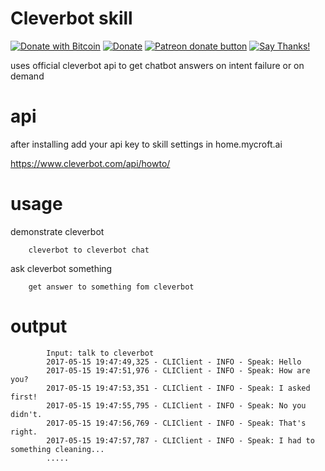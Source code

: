# Cleverbot skill
[![Donate with Bitcoin](https://en.cryptobadges.io/badge/micro/1QJNhKM8tVv62XSUrST2vnaMXh5ADSyYP8)](https://en.cryptobadges.io/donate/1QJNhKM8tVv62XSUrST2vnaMXh5ADSyYP8)
[![Donate](https://img.shields.io/badge/Donate-PayPal-green.svg)](https://paypal.me/jarbasai)
<span class="badge-patreon"><a href="https://www.patreon.com/jarbasAI" title="Donate to this project using Patreon"><img src="https://img.shields.io/badge/patreon-donate-yellow.svg" alt="Patreon donate button" /></a></span>
[![Say Thanks!](https://img.shields.io/badge/Say%20Thanks-!-1EAEDB.svg)](https://saythanks.io/to/JarbasAl)

uses official cleverbot api to get chatbot answers on intent failure or on
demand

# api

after installing add your api key to skill settings in home.mycroft.ai

https://www.cleverbot.com/api/howto/


# usage

demonstrate cleverbot

        cleverbot to cleverbot chat

ask cleverbot something

        get answer to something fom cleverbot

# output

            Input: talk to cleverbot
            2017-05-15 19:47:49,325 - CLIClient - INFO - Speak: Hello
            2017-05-15 19:47:51,976 - CLIClient - INFO - Speak: How are you?
            2017-05-15 19:47:53,351 - CLIClient - INFO - Speak: I asked first!
            2017-05-15 19:47:55,795 - CLIClient - INFO - Speak: No you didn't.
            2017-05-15 19:47:56,769 - CLIClient - INFO - Speak: That's right.
            2017-05-15 19:47:57,787 - CLIClient - INFO - Speak: I had to something cleaning...
            .....
